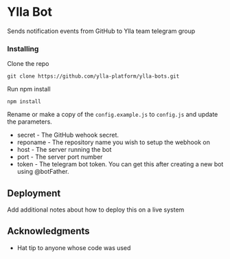 # Ylla Bot

Sends notification events from GitHub to Ylla team telegram group

### Installing
Clone the repo

```
git clone https://github.com/ylla-platform/ylla-bots.git
```

Run npm install

```
npm install
```

Rename or make a copy of the `config.example.js` to `config.js` and update the parameters.
- secret - The GitHub wehook secret.
- reponame - The repository name you wish to setup the webhook on
- host - The server running the bot
- port - The server port number
- token - The telegram bot token. You can get this after creating a new bot using @botFather.

## Deployment

Add additional notes about how to deploy this on a live system

## Acknowledgments

* Hat tip to anyone whose code was used
